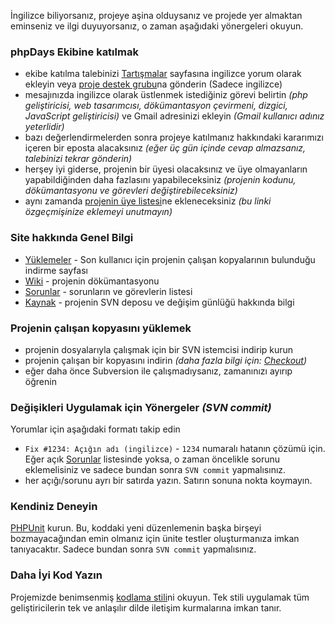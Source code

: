 İngilizce biliyorsanız, projeye aşina olduysanız ve projede yer almaktan eminseniz ve ilgi duyuyorsanız, o zaman aşağıdaki yönergeleri okuyun.

### phpDays Ekibine katılmak ###

  * ekibe katılma talebinizi [Tartışmalar](TrAnswers.md) sayfasına ingilizce yorum olarak ekleyin veya [proje destek grubu](http://groups.google.com/group/phpdays-en)na gönderin (Sadece ingilizce)
  * mesajınızda ingilizce olarak üstlenmek istediğiniz görevi belirtin _(php geliştiricisi, web tasarımcısı, dökümantasyon çevirmeni, dizgici, JavaScript geliştiricisi)_ ve Gmail adresinizi ekleyin _(Gmail kullanıcı adınız yeterlidir)_
  * bazı değerlendirmelerden sonra projeye katılmanız hakkındaki kararımızı içeren bir eposta alacaksınız _(eğer üç gün içinde cevap almazsanız, talebinizi tekrar gönderin)_
  * herşey iyi giderse, projenin bir üyesi olacaksınız ve üye olmayanların yapabildiğinden daha fazlasını yapabileceksiniz _(projenin kodunu, dökümantasyonu ve görevleri değiştirebileceksiniz)_
  * aynı zamanda [projenin üye listesi](http://code.google.com/p/phpdays/people/list)ne ekleneceksiniz _(bu linki özgeçmişinize eklemeyi unutmayın)_

### Site hakkında Genel Bilgi ###

  * [Yüklemeler](http://code.google.com/p/phpdays/downloads/list) - Son kullanıcı için projenin çalışan kopyalarının bulunduğu indirme sayfası
  * [Wiki](http://code.google.com/p/phpdays/w/list) - projenin dökümantasyonu
  * [Sorunlar](http://code.google.com/p/phpdays/issues/list) - sorunların ve görevlerin listesi
  * [Kaynak](http://code.google.com/p/phpdays/source/list) - projenin SVN deposu ve değişim günlüğü hakkında bilgi

### Projenin çalışan kopyasını yüklemek ###

  * projenin dosyalarıyla çalışmak için bir SVN istemcisi indirip kurun
  * projenin çalışan bir kopyasını indirin _(daha fazla bilgi için: [Checkout](http://code.google.com/p/phpdays/source/checkout))_
  * eğer daha önce Subversion ile çalışmadıysanız, zamanınızı ayırıp öğrenin

### Değişikleri Uygulamak için Yönergeler _(SVN commit)_ ###

Yorumlar için aşağıdaki formatı takip edin

  * `Fix #1234: Açığın adı (ingilizce)` - `1234` numaralı hatanın çözümü için. Eğer açık [Sorunlar](http://code.google.com/p/phpdays/issues/list) listesinde yoksa, o zaman öncelikle sorunu eklemelisiniz ve sadece bundan sonra `SVN commit` yapmalısınız.
  * her açığı/sorunu ayrı bir satırda yazın. Satırın sonuna nokta koymayın.

### Kendiniz Deneyin ###

[PHPUnit](http://blogs.sun.com/netbeansphp/entry/recent_improvements_in_phpunit_support) kurun. Bu, koddaki yeni düzenlemenin başka birşeyi bozmayacağından emin olmanız için ünite testler oluşturmanıza imkan tanıyacaktır. Sadece bundan sonra `SVN commit` yapmalısınız.

### Daha İyi Kod Yazın ###

Projemizde benimsenmiş [kodlama stili](TrCodingStyle.md)ni okuyun. Tek stili uygulamak tüm geliştiricilerin tek ve anlaşılır dilde iletişim kurmalarına imkan tanır.